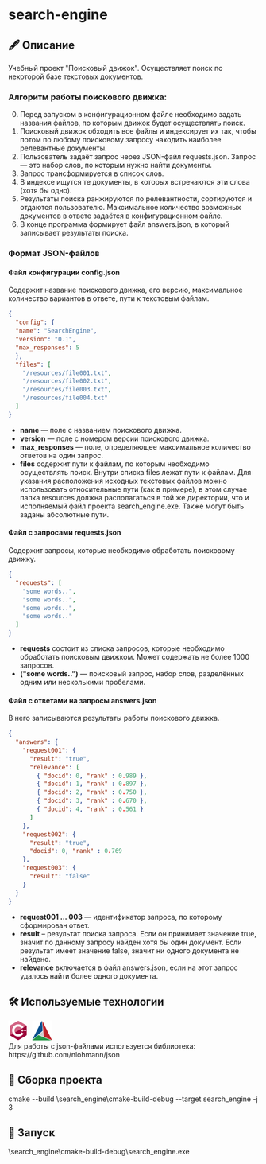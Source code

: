 ﻿# search-engine
## 🖋️ Описание
Учебный проект "Поисковый движок". Осуществляет поиск по некоторой базе текстовых документов.
### Алгоритм работы поискового движка:
0. Перед запуском в конфигурационном файле необходимо задать названия файлов, по которым движок будет осуществлять поиск.
1. Поисковый движок обходить все файлы и индексирует их так, чтобы потом по любому поисковому запросу находить наиболее релевантные документы.
2. Пользователь задаёт запрос через JSON-файл requests.json. Запрос — это набор слов, по которым нужно найти документы.
3. Запрос трансформируется в список слов.
4. В индексе ищутся те документы, в которых встречаются эти слова (хотя бы одно).
5. Результаты поиска ранжируются по релевантности, сортируются и отдаются пользователю. Максимальное количество возможных документов в ответе задаётся в конфигурационном файле.
6. В конце программа формирует файл answers.json, в который записывает результаты поиска.
### Формат JSON-файлов
#### Файл конфигурации config.json
Cодержит название поискового движка, его версию, максимальное количество вариантов в ответе, пути к текстовым файлам.
```json
{
  "config": {
  "name": "SearchEngine",
  "version": "0.1",
  "max_responses": 5
  },
  "files": [
    "/resources/file001.txt",
    "/resources/file002.txt",
    "/resources/file003.txt",
    "/resources/file004.txt"
  ]
}
```
- **name** — поле с названием поискового движка.
- **version** — поле с номером версии поискового движка.
- **max_responses** — поле, определяющее максимальное количество ответов на один запрос.
- **files** содержит пути к файлам, по которым необходимо осуществлять поиск. Внутри списка files лежат пути к файлам.
Для указания расположения исходных текстовых файлов можно использовать относительные пути (как в примере), в этом случае папка resources должна располагаться в той же директории, что и исполняемый файл проекта search_engine.exe. Также могут быть заданы абсолютные пути.
#### Файл с запросами requests.json
Содержит запросы, которые необходимо обработать поисковому движку.
```json
{
  "requests": [
    "some words..",
    "some words..",
    "some words..",
    "some words.."
  ]
}
```
- **requests** состоит из списка запросов, которые необходимо обработать поисковым движком. Может содержать не более 1000 запросов.
- **("some words..")** — поисковый запрос, набор слов, разделённых одним или несколькими пробелами.
#### Файл с ответами на запросы answers.json
В него записываются результаты работы поискового движка.
```json
{
  "answers": {
    "request001": {
      "result": "true",
      "relevance": [
        { "docid": 0, "rank" : 0.989 },
        { "docid": 1, "rank" : 0.897 },
        { "docid": 2, "rank" : 0.750 },
        { "docid": 3, "rank" : 0.670 },
        { "docid": 4, "rank" : 0.561 }
      ]
    },
    "request002": {
      "result": "true",
      "docid": 0, "rank" : 0.769
    },
    "request003": {
      "result": "false"
    }
  }
}
```
- **request001 … 003** — идентификатор запроса, по которому сформирован ответ.
- **result** – результат поиска запроса. Если он принимает значение true, значит по данному запросу найден хотя бы один документ. Если результат имеет значение false, значит ни одного документа не найдено.
- **relevance** включается в файл answers.json, если на этот запрос удалось найти более одного документа.
## 🛠️ Используемые технологии
<div>
  <img src="https://github.com/devicons/devicon/blob/master/icons/cplusplus/cplusplus-original.svg" title="C++" alt="C++" width="40" height="40"/>&nbsp;
  <img src="https://github.com/devicons/devicon/blob/master/icons/cmake/cmake-original.svg" title="CMake" alt="CMake" width="40" height="40"/>&nbsp;
</div>
Для работы с json-файлами используется библиотека:
https://github.com/nlohmann/json

## 🔨 Сборка проекта
cmake --build \search_engine\cmake-build-debug --target search_engine -j 3

## 🚀 Запуск
\search_engine\cmake-build-debug\search_engine.exe
